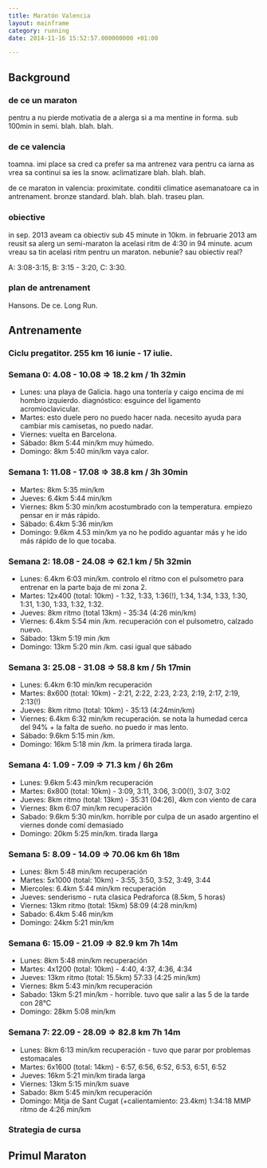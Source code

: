 ```yaml
---
title: Maratón Valencia
layout: mainframe
category: running
date: 2014-11-16 15:52:57.000000000 +01:00

---
```


## Background

### de ce un maraton

pentru a nu pierde motivatia de a alerga si a ma mentine in forma. sub 100min in semi. blah. blah. blah.

### de ce valencia

toamna. imi place sa cred ca prefer sa ma antrenez vara pentru ca iarna as vrea sa continui sa ies la snow. aclimatizare blah. blah. blah.

de ce maraton in valencia: proximitate. conditii climatice asemanatoare ca in antrenament. bronze standard. blah. blah. blah. traseu plan.

### obiective

in sep. 2013 aveam ca obiectiv sub 45 minute in 10km. in februarie 2013 am reusit sa alerg un semi-maraton la acelasi ritm de 4:30 in 94 minute. acum vreau sa tin acelasi ritm pentru un maraton. nebunie? sau obiectiv real?

A: 3:08-3:15, B: 3:15 - 3:20, C: 3:30.

### plan de antrenament

Hansons. De ce. Long Run.

## Antrenamente

### Ciclu pregatitor. 255 km 16 iunie - 17 iulie.

### Semana 0: 4.08 - 10.08 => 18.2 km / 1h 32min

 * Lunes: una playa de Galicia. hago una tontería y caigo encima de mi hombro izquierdo. diagnóstico: esguince del ligamento acromioclavicular.
 * Martes: esto duele pero no puedo hacer nada. necesito ayuda para cambiar mis camisetas, no puedo nadar.
 * Viernes: vuelta en Barcelona.
 * Sábado: 8km 5:44 min/km muy húmedo.
 * Domingo: 8km 5:40 min/km vaya calor.

### Semana 1: 11.08 - 17.08 => 38.8 km / 3h 30min

 * Martes: 8km 5:35 min/km
 * Jueves: 6.4km 5:44 min/km
 * Viernes: 8km 5:30 min/km acostumbrado con la temperatura. empiezo pensar en ir más rápido.
 * Sábado: 6.4km 5:36 min/km
 * Domingo: 9.6km 4.53 min/km ya no he podido aguantar más y he ido más rápido de lo que tocaba.

### Semana 2: 18.08 - 24.08 => 62.1 km / 5h 32min

 * Lunes: 6.4km 6:03 min/km. controlo el ritmo con el pulsometro para entrenar en la parte baja de mi zona 2.
 * Martes: 12x400 (total: 10km) - 1:32, 1:33, 1:36(!), 1:34, 1:34, 1:33, 1:30, 1:31, 1:30, 1:33, 1:32, 1:32.
 * Jueves: 8km ritmo (total 13km) - 35:34 (4:26 min/km)
 * Viernes: 6.4km 5:54 min /km. recuperación con el pulsometro, calzado nuevo.
 * Sábado: 13km 5:19 min /km
 * Domingo: 13km 5:20 min /km. casi igual que sábado

### Semana 3: 25.08 - 31.08 => 58.8 km / 5h 17min

 * Lunes: 6.4km 6:10 min/km recuperación
 * Martes: 8x600 (total: 10km) - 2:21, 2:22, 2:23, 2:23, 2:19, 2:17, 2:19, 2:13(!)
 * Jueves: 8km ritmo (total: 10km) - 35:13 (4:24min/km)
 * Viernes: 6.4km 6:32 min/km recuperación. se nota la humedad cerca del 94% + la falta de sueño. no puedo ir mas lento.
 * Sábado: 9.6km 5:15 min /km.
 * Domingo: 16km 5:18 min /km. la primera tirada larga.

### Semana 4: 1.09 - 7.09 => 71.3 km / 6h 26m

 * Lunes: 9.6km 5:43 min/km recuperación
 * Martes: 6x800 (total: 10km) - 3:09, 3:11, 3:06, 3:00(!), 3:07, 3:02
 * Jueves: 8km ritmo (total: 13km) - 35:31 (04:26), 4km con viento de cara
 * Viernes: 8km 6:07 min/km recuperación
 * Sabado: 9.6km 5:30 min/km. horrible por culpa de un asado argentino el viernes donde comí demasiado
 * Domingo: 20km 5:25 min/km. tirada llarga

### Semana 5: 8.09 - 14.09 => 70.06 km 6h 18m

 * Lunes: 8km 5:48 min/km recuperación
 * Martes: 5x1000 (total: 10km) - 3:55, 3:50, 3:52, 3:49, 3:44
 * Miercoles: 6.4km 5:44 min/km recuperación
 * Jueves: senderismo - ruta clasica Pedraforca (8.5km, 5 horas)
 * Viernes: 13km ritmo (total: 15km) 58:09 (4:28 min/km)
 * Sabado: 6.4km 5:46 min/km
 * Domingo: 24km 5:21 min/km

### Semana 6: 15.09 - 21.09 => 82.9 km 7h 14m

 * Lunes: 8km 5:48 min/km recuperación
 * Martes: 4x1200 (total: 10km) - 4:40, 4:37, 4:36, 4:34
 * Jueves: 13km ritmo (total: 15.5km)  57:33 (4:25 min/km)
 * Viernes: 8km 5:43 min/km recuperación
 * Sabado: 13km 5:21 min/km - horrible. tuvo que salir a las 5 de la tarde con 28°C
 * Domingo: 28km 5:08 min/km

### Semana 7: 22.09 - 28.09 => 82.8 km 7h 14m

 * Lunes: 8km 6:13 min/km recuperación - tuvo que parar por problemas estomacales
 * Martes: 6x1600 (total: 14km) - 6:57, 6:56, 6:52, 6:53, 6:51, 6:52
 * Jueves: 16km 5:21 min/km tirada larga
 * Viernes: 13km 5:15 min/km suave
 * Sabado: 8km 5:45 min/km recuperación
 * Domingo: Mitja de Sant Cugat (+calientamiento: 23.4km) 1:34:18 MMP ritmo de 4:26 min/km



### Strategia de cursa

## Primul Maraton

